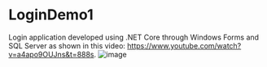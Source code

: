 # LoginDemo1
Login application developed using .NET Core through Windows Forms and SQL Server as shown in this video: https://www.youtube.com/watch?v=a4apo9OUJns&t=888s.
![image](https://user-images.githubusercontent.com/39066961/133001669-218e717d-7a18-4115-9732-390db2efa3bb.png)

